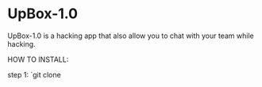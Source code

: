 # UpBox-1.0
UpBox-1.0 is a hacking app that also allow you to chat with your team while hacking.

HOW TO INSTALL:

step 1: `git clone
